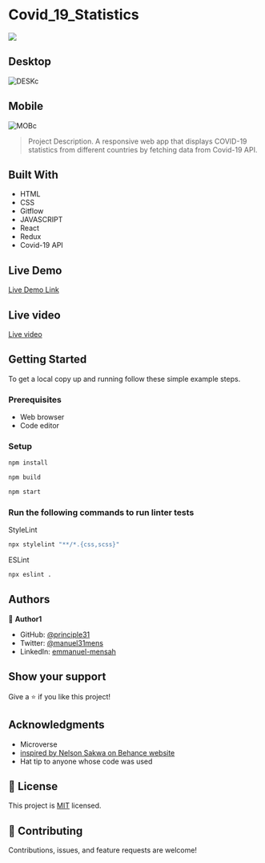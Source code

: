 # Covid_19_Statistics
![](https://img.shields.io/badge/Microverse-blueviolet)

## Desktop
![DESKc]((https://user-images.githubusercontent.com/90258833/177327462-bd9c7969-5b79-41ac-8f1f-e0bcfa90579b.png))

## Mobile
![MOBc](https://user-images.githubusercontent.com/90258833/177327661-9647d98a-7a70-49d5-9297-2978064a6ef8.png)



> Project Description.
> A responsive web app that displays COVID-19 statistics from different countries by fetching data from Covid-19 API.



## Built With

- HTML
- CSS
- Gitflow
- JAVASCRIPT
- React
- Redux
- Covid-19 API

## Live Demo 
[Live Demo Link](https://62c5632ff95425005628e693--singular-narwhal-45fe91.netlify.app/)

## Live video 
[Live video](https://www.loom.com/share/f70309803f2d4645b21004b3897021e2)



## Getting Started


To get a local copy up and running follow these simple example steps.

### Prerequisites

- Web browser
- Code editor

### Setup


```bash
npm install
```

```bash
npm build
```

```bash
npm start
```

### Run the following commands to run linter tests


StyleLint
```bash
npx stylelint "**/*.{css,scss}"
```

ESLint
```bash
npx eslint .
```




## Authors

👤 **Author1**

- GitHub: [@principle31](https://github.com/principles31)
- Twitter: [@manuel31mens](https://Twiter.com/@Manuel31mens)
- LinkedIn: [emmanuel-mensah](www.linkedin.com/in/emmanuel-mensah-)

## Show your support

Give a ⭐️ if you like this project!

## Acknowledgments
- Microverse
- [inspired by Nelson Sakwa on Behance website](https://www.behance.net/sakwadesignstudio)
- Hat tip to anyone whose code was used

## 📝 License

This project is [MIT](https://github.com/principles31/news-website/blob/dev/LICENSE) licensed.

## 🤝 Contributing

Contributions, issues, and feature requests are welcome!
